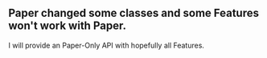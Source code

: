 ## Paper changed some classes and some Features won't work with Paper.
I will provide an Paper-Only API with hopefully all Features.
